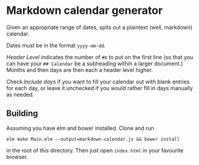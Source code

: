 # Markdown calendar generator
Given an appropriate range of dates, spits out a plaintext (well, markdown) calendar.

Dates must be in the format `yyyy-mm-dd`.

*Header Level* indicates the number of `#`s to put on the first line (so that you can have your `## Calendar` be a subheading within a larger document.) Months and then days are then each a header level higher.

Check *Include days* if you want to fill your calendar out with blank entries for each day, or leave it unchecked if you would rather fill in days manually as needed.

## Building
Assuming you have elm and bower installed. Clone and run

```
elm make Main.elm --output=markdown-calendar.js && bower install
```

in the root of this directory. Then just open `index.html` in your favourite browser.